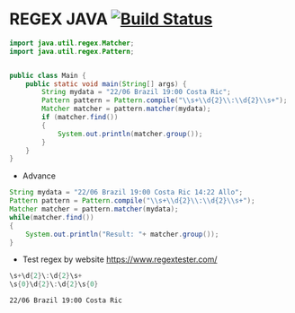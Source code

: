 # REGEX JAVA [![Build Status](https://travis-ci.org/nomensa/jquery.hide-show.svg)](https://travis-ci.org/nomensa/jquery.hide-show.svg?branch=master)

```java
import java.util.regex.Matcher;
import java.util.regex.Pattern;


public class Main {
	public static void main(String[] args) {
		String mydata = "22/06 Brazil 19:00 Costa Ric";
		Pattern pattern = Pattern.compile("\\s+\\d{2}\\:\\d{2}\\s+");
		Matcher matcher = pattern.matcher(mydata);
		if (matcher.find())
		{
		    System.out.println(matcher.group());
		}
	}
}
```

- Advance

```java
String mydata = "22/06 Brazil 19:00 Costa Ric 14:22 Allo";
Pattern pattern = Pattern.compile("\\s+\\d{2}\\:\\d{2}\\s+");
Matcher matcher = pattern.matcher(mydata);
while(matcher.find())
{
    System.out.println("Result: "+ matcher.group());
}
```

- Test regex by website https://www.regextester.com/
```java
\s+\d{2}\:\d{2}\s+
\s{0}\d{2}\:\d{2}\s{0}
```

```
22/06 Brazil 19:00 Costa Ric
```
